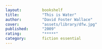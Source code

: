 ```yaml
---
layout:         bookshelf
title:          "This is Water"
author:         "David Foster Wallace"
cover:          "assets/library/dfw.jpg"
published:      "2009"
rating:         "*****"
category:       fiction essential
---
```

